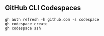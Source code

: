 ## GitHub CLI Codespaces
```console
gh auth refresh -h github.com -s codespace
gh codespace create
gh codespace ssh
```
